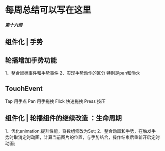 # 每周总结可以写在这里

##### 第十六周
## 组件化 | 手势

## 轮播增加手势功能
1、整合鼠标事件和手势事件
2、实现手势动作的区分 特别是pan和flick 

## TouchEvent
Tap 用手点
Pan 用手拖拽
Flick 快速拖拽
Press 按压


## 组件化 | 轮播组件的继续改造 ：生命周期
1、优化animation,提升性能，将数组修改为Set;
2、整合动画和手势，在触发手势时取消定时动画，计算当前图片的位置，与手势结合，操作结束后重新开启定时动画;